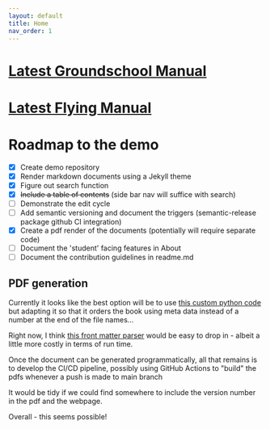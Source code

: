 ```yaml
---
layout: default
title: Home
nav_order: 1
---
```


# [Latest Groundschool Manual](https://github.com/cadlinga/texan_courseware/releases/latest/groundschool.pdf)

# [Latest Flying Manual](https://github.com/cadlinga/texan_courseware/releases/latest/flying.pdf)


# Roadmap to the demo

- [x] Create demo repository
- [x] Render markdown documents using a Jekyll theme
- [x] Figure out search function
- [x] ~~Include a table of contents~~ (side bar nav will suffice with search)
- [ ] Demonstrate the edit cycle
- [ ] Add semantic versioning and document the triggers (semantic-release package github CI integration)
- [x] Create a pdf render of the documents (potentially will require separate code)
- [ ] Document the 'student' facing features in About 
- [ ] Document the contribution guidelines in readme.md

## PDF generation 
Currently it looks like the best option will be to use [this custom python code](https://github.com/catmorbid/markdown-book) but adapting it so that it orders the book using meta data instead of a number at the end of the file names... 

Right now, I think [this front matter parser](https://github.com/eyeseast/python-frontmatter) would be easy to drop in - albeit a little more costly in terms of run time. 

Once the document can be generated programmatically, all that remains is to develop the CI/CD pipeline, possibly using GitHub Actions to "build" the pdfs whenever a push is made to main branch
 
It would be tidy if we could find somewhere to include the version number in the pdf and the webpage. 

Overall - this seems possible!
